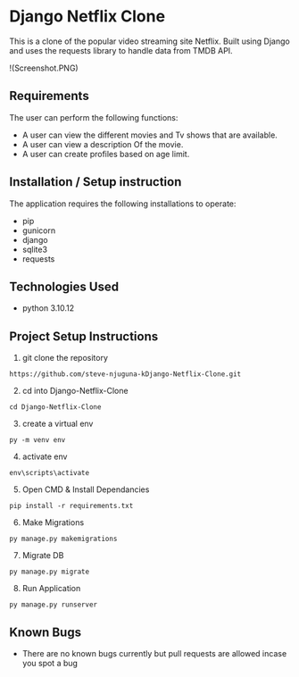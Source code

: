 # Django Netflix Clone
This is a clone of the popular video streaming site Netflix. Built using Django and uses the requests library to handle data from TMDB API.

!(Screenshot.PNG)

## Requirements
The user can perform the following functions:

- A user can view the different movies and Tv shows that are available.
- A user can view a description Of the movie.
- A user can create profiles based on age limit.

## Installation / Setup instruction
The application requires the following installations to operate:
- pip
- gunicorn
- django
- sqlite3
- requests

## Technologies Used
- python 3.10.12

## Project Setup Instructions
1) git clone the repository 
```
https://github.com/steve-njuguna-kDjango-Netflix-Clone.git
```
2. cd into Django-Netflix-Clone
```
cd Django-Netflix-Clone
```
3. create a virtual env
```
py -m venv env
```
4. activate env
```
env\scripts\activate
```
5. Open CMD & Install Dependancies
```
pip install -r requirements.txt
```
6. Make Migrations
```
py manage.py makemigrations
```
7. Migrate DB
```
py manage.py migrate
```
8. Run Application
```
py manage.py runserver
```

## Known Bugs
- There are no known bugs currently but pull requests are allowed incase you spot a bug

